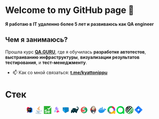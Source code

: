# Welcome to my GitHub page :wave:
**Я работаю в IT удаленно более 5 лет и развиваюсь как QA engineer**

## Чем я занимаюсь?

Прошла курс **[QA.GURU](https://qa.guru)**, где я обучилась **разработке автотестов**, **выстраиванию инфраструктуры**, **визуализации результатов тестирования**, и **тест-менеджменту**.

 - 📫 Как со мной связаться: [**t.me/kyattonippu**](https://t.me/kyattonippu/)

# <a name="Стек">Стек</a>
<p  align="center">
  <a href="https://www.jetbrains.com/idea/"><img width="5%" title="IntelliJ IDEA" src="https://github.com/kyattonippu/kyattonippu/blob/main/icons/IDEA.svg"></a>
  <a href="https://www.java.com/"><img width="5%" title="Java" src="https://github.com/kyattonippu/kyattonippu/blob/main/icons/Java.svg"></a>
  <a href="https://www.selenium.dev"><img width="5%" title="Selenium" src="https://github.com/kyattonippu/kyattonippu/blob/main/icons/Selenium.svg"></a>
  <a href="https://selenide.org"><img width="5%" title="Selenide" src="https://github.com/kyattonippu/kyattonippu/blob/main/icons/Selenide.png"></a>
  <a href="https://aerokube.com/selenoid/"><img width="5%" title="Selenoid" src="https://github.com/kyattonippu/kyattonippu/blob/main/icons/Selenoid.svg"></a>
  <a href="https://gradle.org"><img width="5%" title="Gradle" src="https://github.com/kyattonippu/kyattonippu/blob/main/icons/Gradle.svg"></a>
  <a href="https://junit.org/junit5"><img width="5%" title="JUnit5" src="https://github.com/kyattonippu/kyattonippu/blob/main/icons/JUnit5.svg"></a>
  <a href="https://www.jenkins.io"><img width="5%" title="Jenkins" src="https://github.com/kyattonippu/kyattonippu/blob/main/icons/Jenkins.svg"></a>
  <a href="https://www.docker.com"><img width="5%" title="Docker" src="https://github.com/kyattonippu/kyattonippu/blob/main/icons/Docker.svg"></a>
  <a href="https://qameta.io/allure-report"><img width="5%" title="Allure Report" src="https://github.com/kyattonippu/kyattonippu/blob/main/icons/AllureReport.svg"></a>
  <a href="https://qameta.io"><img width="5%" title="Allure TestOps" src="https://github.com/kyattonippu/kyattonippu/blob/main/icons/AllureTestOps.svg"></a>
  <a href="https://rest-assured.io"><img width="5%" title="REST-Assured" src="https://github.com/kyattonippu/kyattonippu/blob/main/icons/RestAssured.png"></a>
  <a href="https://www.atlassian.com/software/jira"><img width="5%" title="Jira" src="https://github.com/kyattonippu/kyattonippu/blob/main/icons/Jira.svg"></a>
